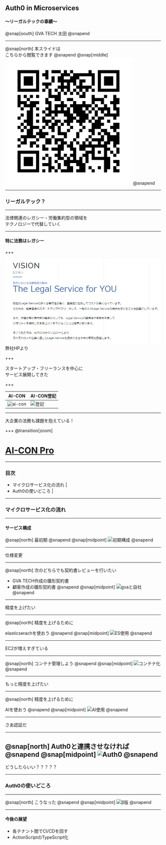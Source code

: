 ## Auth0 in Microservices

#### ～リーガルテックの事績～

@snap[south]
GVA TECH 太田
@snapend

---

@snap[north]
本スライドは
<br/>
こちらから閲覧できます
@snapend
@snap[middle]
![QRコード](assets/qrcode.png)
@snapend

---

### リーガルテック？

---

法律関連のレガシー・労働集約型の領域を
<br/>
テクノロジーで代替していく

---

#### 特に法務はレガシー

+++

![gvatechHP](assets/gvatechHP.png)
<br/>
弊社HPより

+++

スタートアップ・フリーランスを中心に
<br/>
サービス展開してきた

+++

| AI-CON                                                                    | AI-CON登記                                                            |
| ------------------------------------------------------------------------- | --------------------------------------------------------------------- |
| ![ai-con](https://raw.github.com/ROhta/auth0day/master/assets/ai-con.png) | ![登記](https://raw.github.com/ROhta/auth0day/master/assets/toki.png) |

---

大企業の法務も課題を抱えている！

+++
@transition[zoom]

# [AI-CON Pro](https://ai-con-pro.com/)

---

 ### 目次

- マイクロサービス化の流れ |
- Auth0の使いどころ |

---

### マイクロサービス化の流れ

---

#### サービス構成

@snap[north]
最初期
@snapend
@snap[midpoint]
![初期構成](https://raw.github.com/ROhta/auth0day/master/assets/diagram/first.svg?sanitize=true)
@snapend

---

仕様変更

---

@snap[north]
次のどちらでも契約書レビューを行いたい

- GVA TECH作成の雛形契約書
- 顧客作成の雛形契約書
@snapend
@snap[midpoint]
![gvaと自社](https://raw.github.com/ROhta/auth0day/master/assets/diagram/second.svg?sanitize=true)
@snapend

---

精度を上げたい

---
@snap[north]
精度を上げるために

elasticserachを使おう
@snapend
@snap[midpoint]
![ES使用](https://raw.github.com/ROhta/auth0day/master/assets/diagram/third.svg?sanitize=true)
@snapend

---

EC2が増えすぎている

---

@snap[north]
コンテナ管理しよう
@snapend
@snap[midpoint]
![コンテナ化](https://raw.github.com/ROhta/auth0day/master/assets/diagram/fourth.svg?sanitize=true)
@snapend

---

もっと精度を上げたい

---

@snap[north]
精度を上げるために

AIを使おう
@snapend
@snap[midpoint]
![AI使用](https://raw.github.com/ROhta/auth0day/master/assets/diagram/fifth.svg?sanitize=true)
@snapend

---

さあ認証だ

---
@snap[north]
Auth0と連携させなければ
@snapend
@snap[midpoint]
![Auth0](https://raw.github.com/ROhta/auth0day/master/assets/diagram/sixth.svg?sanitize=true)
@snapend
---

どうしたらいい？？？？？

---


### Auth0の使いどころ

---

@snap[north]
こうなった
@snapend
@snap[midpoint]
![β版](https://raw.github.com/ROhta/auth0day/master/assets/diagram/seventh.svg?sanitize=true)
@snapend

---

 #### 今後の展望

- 各テナント間でCI/CDを回す
- ActionScriptのTypeScript化
